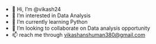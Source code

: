 - 👋 Hi, I’m @vikash24
- 👀 I’m interested in Data Analysis
- 🌱 I’m currently learning Python
- 💞️ I’m looking to collaborate on Data analysis opportunity
- 📫 reach me through vikashanshuman380@gmail.com

<!---
vikash24/vikash24 is a ✨ spyecial ✨ repository because its `README.md` (this file) appears on your GitHub profile.
You can click the Preview link to take a look at your changes.
--->
